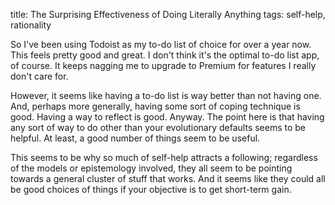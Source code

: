 title: The Surprising Effectiveness of Doing Literally Anything
tags: self-help, rationality

So I've been using Todoist as my to-do list of choice for over a year now. This feels pretty good and great. I don't think it's the optimal to-do list app, of course. It keeps nagging me to upgrade to Premium for features I really don't care for.

However, it seems like having a to-do list is way better than not having one. And, perhaps more generally, having some sort of coping technique is good. Having a way to reflect is good. Anyway. The point here is that having any sort of way to do other than your evolutionary defaults seems to be helpful. At least, a good number of things seem to be useful.

This seems to be why so much of self-help attracts a following; regardless of the models or epistemology involved, they all seem to be pointing towards a general cluster of stuff that works. And it seems like they could all be good choices of things if your objective is to get short-term gain.